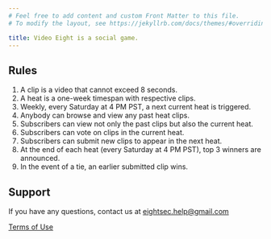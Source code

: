 ```yaml
---
# Feel free to add content and custom Front Matter to this file.
# To modify the layout, see https://jekyllrb.com/docs/themes/#overriding-theme-defaults

title: Video Eight is a social game.
---
```

<!-- https://www.markdownguide.org/basic-syntax -->
## Rules
1. A clip is a video that cannot exceed 8 seconds.
2. A heat is a one-week timespan with respective clips.
3. Weekly, every Saturday at 4 PM PST, a next current heat is triggered.
4. Anybody can browse and view any past heat clips.
5. Subscribers can view not only the past clips but also the current heat.
6. Subscribers can vote on clips in the current heat.
7. Subscribers can submit new clips to appear in the next heat.
8. At the end of each heat (every Saturday at 4 PM PST), top 3 winners are announced.
9. In the event of a tie, an earlier submitted clip wins.

## Support
If you have any questions, contact us at
<eightsec.help@gmail.com>

[Terms of Use](https://www.apple.com/legal/internet-services/itunes/dev/stdeula/)